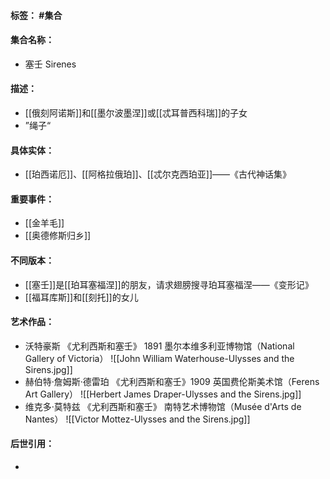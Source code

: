 #### 标签： #集合
#### 集合名称：
- 塞壬 Sirenes
#### 描述：
- [[俄刻阿诺斯]]和[[墨尔波墨涅]]或[[忒耳普西科瑞]]的子女
- ”绳子“
#### 具体实体：
- [[珀西诺厄]]、[[阿格拉俄珀]]、[[忒尔克西珀亚]]——《古代神话集》
#### 重要事件：
- [[金羊毛]]
- [[奥德修斯归乡]]
#### 不同版本：
- [[塞壬]]是[[珀耳塞福涅]]的朋友，请求翅膀搜寻珀耳塞福涅——《变形记》
- [[福耳库斯]]和[[刻托]]的女儿
#### 艺术作品：
- 沃特豪斯 《尤利西斯和塞壬》 1891 墨尔本维多利亚博物馆（National Gallery of Victoria）
![[John William Waterhouse-Ulysses and the Sirens.jpg]]
- 赫伯特·詹姆斯·德雷珀 《尤利西斯和塞壬》1909 英国费伦斯美术馆（Ferens Art Gallery）
![[Herbert James Draper-Ulysses and the Sirens.jpg]]
- 维克多·莫特兹 《尤利西斯和塞壬》 南特艺术博物馆（Musée d'Arts de Nantes）
![[Victor Mottez-Ulysses and the Sirens.jpg]]
#### 后世引用：
- 